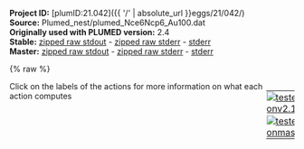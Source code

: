 **Project ID:** [plumID:21.042]({{ '/' | absolute_url }}eggs/21/042/)  
**Source:** Plumed_nest/plumed_Nce6Ncp6_Au100.dat  
**Originally used with PLUMED version:** 2.4  
**Stable:** [zipped raw stdout](plumed_Nce6Ncp6_Au100.dat.plumed.stdout.txt.zip) - [zipped raw stderr](plumed_Nce6Ncp6_Au100.dat.plumed.stderr.txt.zip) - [stderr](plumed_Nce6Ncp6_Au100.dat.plumed.stderr)  
**Master:** [zipped raw stdout](plumed_Nce6Ncp6_Au100.dat.plumed_master.stdout.txt.zip) - [zipped raw stderr](plumed_Nce6Ncp6_Au100.dat.plumed_master.stderr.txt.zip) - [stderr](plumed_Nce6Ncp6_Au100.dat.plumed_master.stderr)  

{% raw %}
<div style="width: 100%; float:left">
<div style="width: 90%; float:left" id="value_details_data/Plumed_nest/plumed_Nce6Ncp6_Au100.dat"> Click on the labels of the actions for more information on what each action computes </div>
<div style="width: 10%; float:left"><table><tr><td style="padding:1px"><a href="plumed_Nce6Ncp6_Au100.dat.plumed.stderr"><img src="https://img.shields.io/badge/v2.10-passing-green.svg" alt="tested onv2.10" /></a></td></tr><tr><td style="padding:1px"><a href="plumed_Nce6Ncp6_Au100.dat.plumed_master.stderr"><img src="https://img.shields.io/badge/master-passing-green.svg" alt="tested onmaster" /></a></td></tr></table></div></div>
<pre style="width=97%;">
<span style="color:blue" class="comment">## RESTART</span>
<br/><span class="plumedtooltip" style="color:green">MOLINFO<span class="right">This command is used to provide information on the molecules that are present in your system. <a href="https://www.plumed.org/doc-master/user-doc/html/_m_o_l_i_n_f_o.html" style="color:green">More details</a><i></i></span></span> <span class="plumedtooltip">MOLTYPE<span class="right"> what kind of molecule is contained in the pdb file - usually not needed since protein/RNA/DNA are compatible<i></i></span></span>=protein <span class="plumedtooltip">STRUCTURE<span class="right">a file in pdb format containing a reference structure<i></i></span></span>=Nce6Ncp6.pdb

<span style="color:blue" class="comment">## ENERGY LABEL=energy</span>
<br/><span style="display:none;" id="data/Plumed_nest/plumed_Nce6Ncp6_Au100.dat">The MOLINFO action with label <b></b> calculates something</span><b name="data/Plumed_nest/plumed_Nce6Ncp6_Au100.datbb" onclick='showPath("data/Plumed_nest/plumed_Nce6Ncp6_Au100.dat","data/Plumed_nest/plumed_Nce6Ncp6_Au100.datbb","data/Plumed_nest/plumed_Nce6Ncp6_Au100.datbb","violet")'>bb</b><span style="display:none;" id="data/Plumed_nest/plumed_Nce6Ncp6_Au100.datbb">The COM action with label <b>bb</b> calculates the following quantities:<table  align="center" frame="void" width="95%" cellpadding="5%"><tr><td width="5%"><b> Quantity </b>  </td><td width="5%"><b> Type </b>  </td><td><b> Description </b> </td></tr><tr><td width="5%">bb</td><td width="5%"><font color="violet">atoms</font></td><td>virtual atom calculated by COM action</td></tr></table></span>: <span class="plumedtooltip" style="color:green">COM<span class="right">Calculate the center of mass for a group of atoms. <a href="https://www.plumed.org/doc-master/user-doc/html/_c_o_m.html" style="color:green">More details</a><i></i></span></span> <span class="plumedtooltip">ATOMS<span class="right">the list of atoms which are involved the virtual atom's definition<i></i></span></span>=7201,7203,7206,7225,7226,7229,7248,7249,7252,7271,7272,7275,7294,7295,7298,7317,7318,7321,7340,7341,7344,7355,7356,7359,7370,7371,7374,7385,7386,7389,7400,7401,7404,7415,7416,7419
<b name="data/Plumed_nest/plumed_Nce6Ncp6_Au100.datpr1" onclick='showPath("data/Plumed_nest/plumed_Nce6Ncp6_Au100.dat","data/Plumed_nest/plumed_Nce6Ncp6_Au100.datpr1","data/Plumed_nest/plumed_Nce6Ncp6_Au100.datpr1","violet")'>pr1</b><span style="display:none;" id="data/Plumed_nest/plumed_Nce6Ncp6_Au100.datpr1">The COM action with label <b>pr1</b> calculates the following quantities:<table  align="center" frame="void" width="95%" cellpadding="5%"><tr><td width="5%"><b> Quantity </b>  </td><td width="5%"><b> Type </b>  </td><td><b> Description </b> </td></tr><tr><td width="5%">pr1</td><td width="5%"><font color="violet">atoms</font></td><td>virtual atom calculated by COM action</td></tr></table></span>: <span class="plumedtooltip" style="color:green">COM<span class="right">Calculate the center of mass for a group of atoms. <a href="https://www.plumed.org/doc-master/user-doc/html/_c_o_m.html" style="color:green">More details</a><i></i></span></span> <span class="plumedtooltip">ATOMS<span class="right">the list of atoms which are involved the virtual atom's definition<i></i></span></span>=7211,7214-7224
<b name="data/Plumed_nest/plumed_Nce6Ncp6_Au100.datpr2" onclick='showPath("data/Plumed_nest/plumed_Nce6Ncp6_Au100.dat","data/Plumed_nest/plumed_Nce6Ncp6_Au100.datpr2","data/Plumed_nest/plumed_Nce6Ncp6_Au100.datpr2","violet")'>pr2</b><span style="display:none;" id="data/Plumed_nest/plumed_Nce6Ncp6_Au100.datpr2">The COM action with label <b>pr2</b> calculates the following quantities:<table  align="center" frame="void" width="95%" cellpadding="5%"><tr><td width="5%"><b> Quantity </b>  </td><td width="5%"><b> Type </b>  </td><td><b> Description </b> </td></tr><tr><td width="5%">pr2</td><td width="5%"><font color="violet">atoms</font></td><td>virtual atom calculated by COM action</td></tr></table></span>: <span class="plumedtooltip" style="color:green">COM<span class="right">Calculate the center of mass for a group of atoms. <a href="https://www.plumed.org/doc-master/user-doc/html/_c_o_m.html" style="color:green">More details</a><i></i></span></span> <span class="plumedtooltip">ATOMS<span class="right">the list of atoms which are involved the virtual atom's definition<i></i></span></span>=7234,7237-7247
<b name="data/Plumed_nest/plumed_Nce6Ncp6_Au100.datpr3" onclick='showPath("data/Plumed_nest/plumed_Nce6Ncp6_Au100.dat","data/Plumed_nest/plumed_Nce6Ncp6_Au100.datpr3","data/Plumed_nest/plumed_Nce6Ncp6_Au100.datpr3","violet")'>pr3</b><span style="display:none;" id="data/Plumed_nest/plumed_Nce6Ncp6_Au100.datpr3">The COM action with label <b>pr3</b> calculates the following quantities:<table  align="center" frame="void" width="95%" cellpadding="5%"><tr><td width="5%"><b> Quantity </b>  </td><td width="5%"><b> Type </b>  </td><td><b> Description </b> </td></tr><tr><td width="5%">pr3</td><td width="5%"><font color="violet">atoms</font></td><td>virtual atom calculated by COM action</td></tr></table></span>: <span class="plumedtooltip" style="color:green">COM<span class="right">Calculate the center of mass for a group of atoms. <a href="https://www.plumed.org/doc-master/user-doc/html/_c_o_m.html" style="color:green">More details</a><i></i></span></span> <span class="plumedtooltip">ATOMS<span class="right">the list of atoms which are involved the virtual atom's definition<i></i></span></span>=7257,7260-7270
<b name="data/Plumed_nest/plumed_Nce6Ncp6_Au100.datpr4" onclick='showPath("data/Plumed_nest/plumed_Nce6Ncp6_Au100.dat","data/Plumed_nest/plumed_Nce6Ncp6_Au100.datpr4","data/Plumed_nest/plumed_Nce6Ncp6_Au100.datpr4","violet")'>pr4</b><span style="display:none;" id="data/Plumed_nest/plumed_Nce6Ncp6_Au100.datpr4">The COM action with label <b>pr4</b> calculates the following quantities:<table  align="center" frame="void" width="95%" cellpadding="5%"><tr><td width="5%"><b> Quantity </b>  </td><td width="5%"><b> Type </b>  </td><td><b> Description </b> </td></tr><tr><td width="5%">pr4</td><td width="5%"><font color="violet">atoms</font></td><td>virtual atom calculated by COM action</td></tr></table></span>: <span class="plumedtooltip" style="color:green">COM<span class="right">Calculate the center of mass for a group of atoms. <a href="https://www.plumed.org/doc-master/user-doc/html/_c_o_m.html" style="color:green">More details</a><i></i></span></span> <span class="plumedtooltip">ATOMS<span class="right">the list of atoms which are involved the virtual atom's definition<i></i></span></span>=7280,7283-7293
<b name="data/Plumed_nest/plumed_Nce6Ncp6_Au100.datpr5" onclick='showPath("data/Plumed_nest/plumed_Nce6Ncp6_Au100.dat","data/Plumed_nest/plumed_Nce6Ncp6_Au100.datpr5","data/Plumed_nest/plumed_Nce6Ncp6_Au100.datpr5","violet")'>pr5</b><span style="display:none;" id="data/Plumed_nest/plumed_Nce6Ncp6_Au100.datpr5">The COM action with label <b>pr5</b> calculates the following quantities:<table  align="center" frame="void" width="95%" cellpadding="5%"><tr><td width="5%"><b> Quantity </b>  </td><td width="5%"><b> Type </b>  </td><td><b> Description </b> </td></tr><tr><td width="5%">pr5</td><td width="5%"><font color="violet">atoms</font></td><td>virtual atom calculated by COM action</td></tr></table></span>: <span class="plumedtooltip" style="color:green">COM<span class="right">Calculate the center of mass for a group of atoms. <a href="https://www.plumed.org/doc-master/user-doc/html/_c_o_m.html" style="color:green">More details</a><i></i></span></span> <span class="plumedtooltip">ATOMS<span class="right">the list of atoms which are involved the virtual atom's definition<i></i></span></span>=7303,7306-7316
<b name="data/Plumed_nest/plumed_Nce6Ncp6_Au100.datpr6" onclick='showPath("data/Plumed_nest/plumed_Nce6Ncp6_Au100.dat","data/Plumed_nest/plumed_Nce6Ncp6_Au100.datpr6","data/Plumed_nest/plumed_Nce6Ncp6_Au100.datpr6","violet")'>pr6</b><span style="display:none;" id="data/Plumed_nest/plumed_Nce6Ncp6_Au100.datpr6">The COM action with label <b>pr6</b> calculates the following quantities:<table  align="center" frame="void" width="95%" cellpadding="5%"><tr><td width="5%"><b> Quantity </b>  </td><td width="5%"><b> Type </b>  </td><td><b> Description </b> </td></tr><tr><td width="5%">pr6</td><td width="5%"><font color="violet">atoms</font></td><td>virtual atom calculated by COM action</td></tr></table></span>: <span class="plumedtooltip" style="color:green">COM<span class="right">Calculate the center of mass for a group of atoms. <a href="https://www.plumed.org/doc-master/user-doc/html/_c_o_m.html" style="color:green">More details</a><i></i></span></span> <span class="plumedtooltip">ATOMS<span class="right">the list of atoms which are involved the virtual atom's definition<i></i></span></span>=7326,7329-7339
<b name="data/Plumed_nest/plumed_Nce6Ncp6_Au100.datcc1" onclick='showPath("data/Plumed_nest/plumed_Nce6Ncp6_Au100.dat","data/Plumed_nest/plumed_Nce6Ncp6_Au100.datcc1","data/Plumed_nest/plumed_Nce6Ncp6_Au100.datcc1","violet")'>cc1</b><span style="display:none;" id="data/Plumed_nest/plumed_Nce6Ncp6_Au100.datcc1">The COM action with label <b>cc1</b> calculates the following quantities:<table  align="center" frame="void" width="95%" cellpadding="5%"><tr><td width="5%"><b> Quantity </b>  </td><td width="5%"><b> Type </b>  </td><td><b> Description </b> </td></tr><tr><td width="5%">cc1</td><td width="5%"><font color="violet">atoms</font></td><td>virtual atom calculated by COM action</td></tr></table></span>: <span class="plumedtooltip" style="color:green">COM<span class="right">Calculate the center of mass for a group of atoms. <a href="https://www.plumed.org/doc-master/user-doc/html/_c_o_m.html" style="color:green">More details</a><i></i></span></span> <span class="plumedtooltip">ATOMS<span class="right">the list of atoms which are involved the virtual atom's definition<i></i></span></span>=7346-7354
<b name="data/Plumed_nest/plumed_Nce6Ncp6_Au100.datcc2" onclick='showPath("data/Plumed_nest/plumed_Nce6Ncp6_Au100.dat","data/Plumed_nest/plumed_Nce6Ncp6_Au100.datcc2","data/Plumed_nest/plumed_Nce6Ncp6_Au100.datcc2","violet")'>cc2</b><span style="display:none;" id="data/Plumed_nest/plumed_Nce6Ncp6_Au100.datcc2">The COM action with label <b>cc2</b> calculates the following quantities:<table  align="center" frame="void" width="95%" cellpadding="5%"><tr><td width="5%"><b> Quantity </b>  </td><td width="5%"><b> Type </b>  </td><td><b> Description </b> </td></tr><tr><td width="5%">cc2</td><td width="5%"><font color="violet">atoms</font></td><td>virtual atom calculated by COM action</td></tr></table></span>: <span class="plumedtooltip" style="color:green">COM<span class="right">Calculate the center of mass for a group of atoms. <a href="https://www.plumed.org/doc-master/user-doc/html/_c_o_m.html" style="color:green">More details</a><i></i></span></span> <span class="plumedtooltip">ATOMS<span class="right">the list of atoms which are involved the virtual atom's definition<i></i></span></span>=7361-7369
<b name="data/Plumed_nest/plumed_Nce6Ncp6_Au100.datcc3" onclick='showPath("data/Plumed_nest/plumed_Nce6Ncp6_Au100.dat","data/Plumed_nest/plumed_Nce6Ncp6_Au100.datcc3","data/Plumed_nest/plumed_Nce6Ncp6_Au100.datcc3","violet")'>cc3</b><span style="display:none;" id="data/Plumed_nest/plumed_Nce6Ncp6_Au100.datcc3">The COM action with label <b>cc3</b> calculates the following quantities:<table  align="center" frame="void" width="95%" cellpadding="5%"><tr><td width="5%"><b> Quantity </b>  </td><td width="5%"><b> Type </b>  </td><td><b> Description </b> </td></tr><tr><td width="5%">cc3</td><td width="5%"><font color="violet">atoms</font></td><td>virtual atom calculated by COM action</td></tr></table></span>: <span class="plumedtooltip" style="color:green">COM<span class="right">Calculate the center of mass for a group of atoms. <a href="https://www.plumed.org/doc-master/user-doc/html/_c_o_m.html" style="color:green">More details</a><i></i></span></span> <span class="plumedtooltip">ATOMS<span class="right">the list of atoms which are involved the virtual atom's definition<i></i></span></span>=7376-7384
<b name="data/Plumed_nest/plumed_Nce6Ncp6_Au100.datcc4" onclick='showPath("data/Plumed_nest/plumed_Nce6Ncp6_Au100.dat","data/Plumed_nest/plumed_Nce6Ncp6_Au100.datcc4","data/Plumed_nest/plumed_Nce6Ncp6_Au100.datcc4","violet")'>cc4</b><span style="display:none;" id="data/Plumed_nest/plumed_Nce6Ncp6_Au100.datcc4">The COM action with label <b>cc4</b> calculates the following quantities:<table  align="center" frame="void" width="95%" cellpadding="5%"><tr><td width="5%"><b> Quantity </b>  </td><td width="5%"><b> Type </b>  </td><td><b> Description </b> </td></tr><tr><td width="5%">cc4</td><td width="5%"><font color="violet">atoms</font></td><td>virtual atom calculated by COM action</td></tr></table></span>: <span class="plumedtooltip" style="color:green">COM<span class="right">Calculate the center of mass for a group of atoms. <a href="https://www.plumed.org/doc-master/user-doc/html/_c_o_m.html" style="color:green">More details</a><i></i></span></span> <span class="plumedtooltip">ATOMS<span class="right">the list of atoms which are involved the virtual atom's definition<i></i></span></span>=7391-7399
<b name="data/Plumed_nest/plumed_Nce6Ncp6_Au100.datcc5" onclick='showPath("data/Plumed_nest/plumed_Nce6Ncp6_Au100.dat","data/Plumed_nest/plumed_Nce6Ncp6_Au100.datcc5","data/Plumed_nest/plumed_Nce6Ncp6_Au100.datcc5","violet")'>cc5</b><span style="display:none;" id="data/Plumed_nest/plumed_Nce6Ncp6_Au100.datcc5">The COM action with label <b>cc5</b> calculates the following quantities:<table  align="center" frame="void" width="95%" cellpadding="5%"><tr><td width="5%"><b> Quantity </b>  </td><td width="5%"><b> Type </b>  </td><td><b> Description </b> </td></tr><tr><td width="5%">cc5</td><td width="5%"><font color="violet">atoms</font></td><td>virtual atom calculated by COM action</td></tr></table></span>: <span class="plumedtooltip" style="color:green">COM<span class="right">Calculate the center of mass for a group of atoms. <a href="https://www.plumed.org/doc-master/user-doc/html/_c_o_m.html" style="color:green">More details</a><i></i></span></span> <span class="plumedtooltip">ATOMS<span class="right">the list of atoms which are involved the virtual atom's definition<i></i></span></span>=7406-7414
<b name="data/Plumed_nest/plumed_Nce6Ncp6_Au100.datcc6" onclick='showPath("data/Plumed_nest/plumed_Nce6Ncp6_Au100.dat","data/Plumed_nest/plumed_Nce6Ncp6_Au100.datcc6","data/Plumed_nest/plumed_Nce6Ncp6_Au100.datcc6","violet")'>cc6</b><span style="display:none;" id="data/Plumed_nest/plumed_Nce6Ncp6_Au100.datcc6">The COM action with label <b>cc6</b> calculates the following quantities:<table  align="center" frame="void" width="95%" cellpadding="5%"><tr><td width="5%"><b> Quantity </b>  </td><td width="5%"><b> Type </b>  </td><td><b> Description </b> </td></tr><tr><td width="5%">cc6</td><td width="5%"><font color="violet">atoms</font></td><td>virtual atom calculated by COM action</td></tr></table></span>: <span class="plumedtooltip" style="color:green">COM<span class="right">Calculate the center of mass for a group of atoms. <a href="https://www.plumed.org/doc-master/user-doc/html/_c_o_m.html" style="color:green">More details</a><i></i></span></span> <span class="plumedtooltip">ATOMS<span class="right">the list of atoms which are involved the virtual atom's definition<i></i></span></span>=7421-7429

<span style="color:blue" class="comment">## com: COM ATOMS=7201-7432</span>
<br/><b name="data/Plumed_nest/plumed_Nce6Ncp6_Au100.datdbb" onclick='showPath("data/Plumed_nest/plumed_Nce6Ncp6_Au100.dat","data/Plumed_nest/plumed_Nce6Ncp6_Au100.datdbb","data/Plumed_nest/plumed_Nce6Ncp6_Au100.datdbb","black")'>dbb</b><span style="display:none;" id="data/Plumed_nest/plumed_Nce6Ncp6_Au100.datdbb">The DISTANCE action with label <b>dbb</b> calculates the following quantities:<table  align="center" frame="void" width="95%" cellpadding="5%"><tr><td width="5%"><b> Quantity </b>  </td><td width="5%"><b> Type </b>  </td><td><b> Description </b> </td></tr><tr><td width="5%">dbb.x</td><td width="5%"><font color="black">scalar</font></td><td>the x-component of the vector connecting the two atoms</td></tr><tr><td width="5%">dbb.y</td><td width="5%"><font color="black">scalar</font></td><td>the y-component of the vector connecting the two atoms</td></tr><tr><td width="5%">dbb.z</td><td width="5%"><font color="black">scalar</font></td><td>the z-component of the vector connecting the two atoms</td></tr></table></span>: <span class="plumedtooltip" style="color:green">DISTANCE<span class="right">Calculate the distance between a pair of atoms. <a href="https://www.plumed.org/doc-master/user-doc/html/_d_i_s_t_a_n_c_e.html" style="color:green">More details</a><i></i></span></span> <span class="plumedtooltip">ATOMS<span class="right">the pair of atom that we are calculating the distance between<i></i></span></span>=7200,<b name="data/Plumed_nest/plumed_Nce6Ncp6_Au100.datbb">bb</b> <span class="plumedtooltip">COMPONENTS<span class="right"> calculate the x, y and z components of the distance separately and store them as label<i></i></span></span> <span class="plumedtooltip">NOPBC<span class="right"> ignore the periodic boundary conditions when calculating distances<i></i></span></span>
<b name="data/Plumed_nest/plumed_Nce6Ncp6_Au100.datdpr1" onclick='showPath("data/Plumed_nest/plumed_Nce6Ncp6_Au100.dat","data/Plumed_nest/plumed_Nce6Ncp6_Au100.datdpr1","data/Plumed_nest/plumed_Nce6Ncp6_Au100.datdpr1","black")'>dpr1</b><span style="display:none;" id="data/Plumed_nest/plumed_Nce6Ncp6_Au100.datdpr1">The DISTANCE action with label <b>dpr1</b> calculates the following quantities:<table  align="center" frame="void" width="95%" cellpadding="5%"><tr><td width="5%"><b> Quantity </b>  </td><td width="5%"><b> Type </b>  </td><td><b> Description </b> </td></tr><tr><td width="5%">dpr1.x</td><td width="5%"><font color="black">scalar</font></td><td>the x-component of the vector connecting the two atoms</td></tr><tr><td width="5%">dpr1.y</td><td width="5%"><font color="black">scalar</font></td><td>the y-component of the vector connecting the two atoms</td></tr><tr><td width="5%">dpr1.z</td><td width="5%"><font color="black">scalar</font></td><td>the z-component of the vector connecting the two atoms</td></tr></table></span>: <span class="plumedtooltip" style="color:green">DISTANCE<span class="right">Calculate the distance between a pair of atoms. <a href="https://www.plumed.org/doc-master/user-doc/html/_d_i_s_t_a_n_c_e.html" style="color:green">More details</a><i></i></span></span> <span class="plumedtooltip">ATOMS<span class="right">the pair of atom that we are calculating the distance between<i></i></span></span>=7200,<b name="data/Plumed_nest/plumed_Nce6Ncp6_Au100.datpr1">pr1</b> <span class="plumedtooltip">COMPONENTS<span class="right"> calculate the x, y and z components of the distance separately and store them as label<i></i></span></span> <span class="plumedtooltip">NOPBC<span class="right"> ignore the periodic boundary conditions when calculating distances<i></i></span></span>
<b name="data/Plumed_nest/plumed_Nce6Ncp6_Au100.datdpr2" onclick='showPath("data/Plumed_nest/plumed_Nce6Ncp6_Au100.dat","data/Plumed_nest/plumed_Nce6Ncp6_Au100.datdpr2","data/Plumed_nest/plumed_Nce6Ncp6_Au100.datdpr2","black")'>dpr2</b><span style="display:none;" id="data/Plumed_nest/plumed_Nce6Ncp6_Au100.datdpr2">The DISTANCE action with label <b>dpr2</b> calculates the following quantities:<table  align="center" frame="void" width="95%" cellpadding="5%"><tr><td width="5%"><b> Quantity </b>  </td><td width="5%"><b> Type </b>  </td><td><b> Description </b> </td></tr><tr><td width="5%">dpr2.x</td><td width="5%"><font color="black">scalar</font></td><td>the x-component of the vector connecting the two atoms</td></tr><tr><td width="5%">dpr2.y</td><td width="5%"><font color="black">scalar</font></td><td>the y-component of the vector connecting the two atoms</td></tr><tr><td width="5%">dpr2.z</td><td width="5%"><font color="black">scalar</font></td><td>the z-component of the vector connecting the two atoms</td></tr></table></span>: <span class="plumedtooltip" style="color:green">DISTANCE<span class="right">Calculate the distance between a pair of atoms. <a href="https://www.plumed.org/doc-master/user-doc/html/_d_i_s_t_a_n_c_e.html" style="color:green">More details</a><i></i></span></span> <span class="plumedtooltip">ATOMS<span class="right">the pair of atom that we are calculating the distance between<i></i></span></span>=7200,<b name="data/Plumed_nest/plumed_Nce6Ncp6_Au100.datpr2">pr2</b> <span class="plumedtooltip">COMPONENTS<span class="right"> calculate the x, y and z components of the distance separately and store them as label<i></i></span></span> <span class="plumedtooltip">NOPBC<span class="right"> ignore the periodic boundary conditions when calculating distances<i></i></span></span>
<b name="data/Plumed_nest/plumed_Nce6Ncp6_Au100.datdpr3" onclick='showPath("data/Plumed_nest/plumed_Nce6Ncp6_Au100.dat","data/Plumed_nest/plumed_Nce6Ncp6_Au100.datdpr3","data/Plumed_nest/plumed_Nce6Ncp6_Au100.datdpr3","black")'>dpr3</b><span style="display:none;" id="data/Plumed_nest/plumed_Nce6Ncp6_Au100.datdpr3">The DISTANCE action with label <b>dpr3</b> calculates the following quantities:<table  align="center" frame="void" width="95%" cellpadding="5%"><tr><td width="5%"><b> Quantity </b>  </td><td width="5%"><b> Type </b>  </td><td><b> Description </b> </td></tr><tr><td width="5%">dpr3.x</td><td width="5%"><font color="black">scalar</font></td><td>the x-component of the vector connecting the two atoms</td></tr><tr><td width="5%">dpr3.y</td><td width="5%"><font color="black">scalar</font></td><td>the y-component of the vector connecting the two atoms</td></tr><tr><td width="5%">dpr3.z</td><td width="5%"><font color="black">scalar</font></td><td>the z-component of the vector connecting the two atoms</td></tr></table></span>: <span class="plumedtooltip" style="color:green">DISTANCE<span class="right">Calculate the distance between a pair of atoms. <a href="https://www.plumed.org/doc-master/user-doc/html/_d_i_s_t_a_n_c_e.html" style="color:green">More details</a><i></i></span></span> <span class="plumedtooltip">ATOMS<span class="right">the pair of atom that we are calculating the distance between<i></i></span></span>=7200,<b name="data/Plumed_nest/plumed_Nce6Ncp6_Au100.datpr3">pr3</b> <span class="plumedtooltip">COMPONENTS<span class="right"> calculate the x, y and z components of the distance separately and store them as label<i></i></span></span> <span class="plumedtooltip">NOPBC<span class="right"> ignore the periodic boundary conditions when calculating distances<i></i></span></span>
<b name="data/Plumed_nest/plumed_Nce6Ncp6_Au100.datdpr4" onclick='showPath("data/Plumed_nest/plumed_Nce6Ncp6_Au100.dat","data/Plumed_nest/plumed_Nce6Ncp6_Au100.datdpr4","data/Plumed_nest/plumed_Nce6Ncp6_Au100.datdpr4","black")'>dpr4</b><span style="display:none;" id="data/Plumed_nest/plumed_Nce6Ncp6_Au100.datdpr4">The DISTANCE action with label <b>dpr4</b> calculates the following quantities:<table  align="center" frame="void" width="95%" cellpadding="5%"><tr><td width="5%"><b> Quantity </b>  </td><td width="5%"><b> Type </b>  </td><td><b> Description </b> </td></tr><tr><td width="5%">dpr4.x</td><td width="5%"><font color="black">scalar</font></td><td>the x-component of the vector connecting the two atoms</td></tr><tr><td width="5%">dpr4.y</td><td width="5%"><font color="black">scalar</font></td><td>the y-component of the vector connecting the two atoms</td></tr><tr><td width="5%">dpr4.z</td><td width="5%"><font color="black">scalar</font></td><td>the z-component of the vector connecting the two atoms</td></tr></table></span>: <span class="plumedtooltip" style="color:green">DISTANCE<span class="right">Calculate the distance between a pair of atoms. <a href="https://www.plumed.org/doc-master/user-doc/html/_d_i_s_t_a_n_c_e.html" style="color:green">More details</a><i></i></span></span> <span class="plumedtooltip">ATOMS<span class="right">the pair of atom that we are calculating the distance between<i></i></span></span>=7200,<b name="data/Plumed_nest/plumed_Nce6Ncp6_Au100.datpr4">pr4</b> <span class="plumedtooltip">COMPONENTS<span class="right"> calculate the x, y and z components of the distance separately and store them as label<i></i></span></span> <span class="plumedtooltip">NOPBC<span class="right"> ignore the periodic boundary conditions when calculating distances<i></i></span></span>
<b name="data/Plumed_nest/plumed_Nce6Ncp6_Au100.datdpr5" onclick='showPath("data/Plumed_nest/plumed_Nce6Ncp6_Au100.dat","data/Plumed_nest/plumed_Nce6Ncp6_Au100.datdpr5","data/Plumed_nest/plumed_Nce6Ncp6_Au100.datdpr5","black")'>dpr5</b><span style="display:none;" id="data/Plumed_nest/plumed_Nce6Ncp6_Au100.datdpr5">The DISTANCE action with label <b>dpr5</b> calculates the following quantities:<table  align="center" frame="void" width="95%" cellpadding="5%"><tr><td width="5%"><b> Quantity </b>  </td><td width="5%"><b> Type </b>  </td><td><b> Description </b> </td></tr><tr><td width="5%">dpr5.x</td><td width="5%"><font color="black">scalar</font></td><td>the x-component of the vector connecting the two atoms</td></tr><tr><td width="5%">dpr5.y</td><td width="5%"><font color="black">scalar</font></td><td>the y-component of the vector connecting the two atoms</td></tr><tr><td width="5%">dpr5.z</td><td width="5%"><font color="black">scalar</font></td><td>the z-component of the vector connecting the two atoms</td></tr></table></span>: <span class="plumedtooltip" style="color:green">DISTANCE<span class="right">Calculate the distance between a pair of atoms. <a href="https://www.plumed.org/doc-master/user-doc/html/_d_i_s_t_a_n_c_e.html" style="color:green">More details</a><i></i></span></span> <span class="plumedtooltip">ATOMS<span class="right">the pair of atom that we are calculating the distance between<i></i></span></span>=7200,<b name="data/Plumed_nest/plumed_Nce6Ncp6_Au100.datpr5">pr5</b> <span class="plumedtooltip">COMPONENTS<span class="right"> calculate the x, y and z components of the distance separately and store them as label<i></i></span></span> <span class="plumedtooltip">NOPBC<span class="right"> ignore the periodic boundary conditions when calculating distances<i></i></span></span>
<b name="data/Plumed_nest/plumed_Nce6Ncp6_Au100.datdpr6" onclick='showPath("data/Plumed_nest/plumed_Nce6Ncp6_Au100.dat","data/Plumed_nest/plumed_Nce6Ncp6_Au100.datdpr6","data/Plumed_nest/plumed_Nce6Ncp6_Au100.datdpr6","black")'>dpr6</b><span style="display:none;" id="data/Plumed_nest/plumed_Nce6Ncp6_Au100.datdpr6">The DISTANCE action with label <b>dpr6</b> calculates the following quantities:<table  align="center" frame="void" width="95%" cellpadding="5%"><tr><td width="5%"><b> Quantity </b>  </td><td width="5%"><b> Type </b>  </td><td><b> Description </b> </td></tr><tr><td width="5%">dpr6.x</td><td width="5%"><font color="black">scalar</font></td><td>the x-component of the vector connecting the two atoms</td></tr><tr><td width="5%">dpr6.y</td><td width="5%"><font color="black">scalar</font></td><td>the y-component of the vector connecting the two atoms</td></tr><tr><td width="5%">dpr6.z</td><td width="5%"><font color="black">scalar</font></td><td>the z-component of the vector connecting the two atoms</td></tr></table></span>: <span class="plumedtooltip" style="color:green">DISTANCE<span class="right">Calculate the distance between a pair of atoms. <a href="https://www.plumed.org/doc-master/user-doc/html/_d_i_s_t_a_n_c_e.html" style="color:green">More details</a><i></i></span></span> <span class="plumedtooltip">ATOMS<span class="right">the pair of atom that we are calculating the distance between<i></i></span></span>=7200,<b name="data/Plumed_nest/plumed_Nce6Ncp6_Au100.datpr6">pr6</b> <span class="plumedtooltip">COMPONENTS<span class="right"> calculate the x, y and z components of the distance separately and store them as label<i></i></span></span> <span class="plumedtooltip">NOPBC<span class="right"> ignore the periodic boundary conditions when calculating distances<i></i></span></span>
<b name="data/Plumed_nest/plumed_Nce6Ncp6_Au100.datdcc1" onclick='showPath("data/Plumed_nest/plumed_Nce6Ncp6_Au100.dat","data/Plumed_nest/plumed_Nce6Ncp6_Au100.datdcc1","data/Plumed_nest/plumed_Nce6Ncp6_Au100.datdcc1","black")'>dcc1</b><span style="display:none;" id="data/Plumed_nest/plumed_Nce6Ncp6_Au100.datdcc1">The DISTANCE action with label <b>dcc1</b> calculates the following quantities:<table  align="center" frame="void" width="95%" cellpadding="5%"><tr><td width="5%"><b> Quantity </b>  </td><td width="5%"><b> Type </b>  </td><td><b> Description </b> </td></tr><tr><td width="5%">dcc1.x</td><td width="5%"><font color="black">scalar</font></td><td>the x-component of the vector connecting the two atoms</td></tr><tr><td width="5%">dcc1.y</td><td width="5%"><font color="black">scalar</font></td><td>the y-component of the vector connecting the two atoms</td></tr><tr><td width="5%">dcc1.z</td><td width="5%"><font color="black">scalar</font></td><td>the z-component of the vector connecting the two atoms</td></tr></table></span>: <span class="plumedtooltip" style="color:green">DISTANCE<span class="right">Calculate the distance between a pair of atoms. <a href="https://www.plumed.org/doc-master/user-doc/html/_d_i_s_t_a_n_c_e.html" style="color:green">More details</a><i></i></span></span> <span class="plumedtooltip">ATOMS<span class="right">the pair of atom that we are calculating the distance between<i></i></span></span>=7200,<b name="data/Plumed_nest/plumed_Nce6Ncp6_Au100.datcc1">cc1</b> <span class="plumedtooltip">COMPONENTS<span class="right"> calculate the x, y and z components of the distance separately and store them as label<i></i></span></span> <span class="plumedtooltip">NOPBC<span class="right"> ignore the periodic boundary conditions when calculating distances<i></i></span></span>
<b name="data/Plumed_nest/plumed_Nce6Ncp6_Au100.datdcc2" onclick='showPath("data/Plumed_nest/plumed_Nce6Ncp6_Au100.dat","data/Plumed_nest/plumed_Nce6Ncp6_Au100.datdcc2","data/Plumed_nest/plumed_Nce6Ncp6_Au100.datdcc2","black")'>dcc2</b><span style="display:none;" id="data/Plumed_nest/plumed_Nce6Ncp6_Au100.datdcc2">The DISTANCE action with label <b>dcc2</b> calculates the following quantities:<table  align="center" frame="void" width="95%" cellpadding="5%"><tr><td width="5%"><b> Quantity </b>  </td><td width="5%"><b> Type </b>  </td><td><b> Description </b> </td></tr><tr><td width="5%">dcc2.x</td><td width="5%"><font color="black">scalar</font></td><td>the x-component of the vector connecting the two atoms</td></tr><tr><td width="5%">dcc2.y</td><td width="5%"><font color="black">scalar</font></td><td>the y-component of the vector connecting the two atoms</td></tr><tr><td width="5%">dcc2.z</td><td width="5%"><font color="black">scalar</font></td><td>the z-component of the vector connecting the two atoms</td></tr></table></span>: <span class="plumedtooltip" style="color:green">DISTANCE<span class="right">Calculate the distance between a pair of atoms. <a href="https://www.plumed.org/doc-master/user-doc/html/_d_i_s_t_a_n_c_e.html" style="color:green">More details</a><i></i></span></span> <span class="plumedtooltip">ATOMS<span class="right">the pair of atom that we are calculating the distance between<i></i></span></span>=7200,<b name="data/Plumed_nest/plumed_Nce6Ncp6_Au100.datcc2">cc2</b> <span class="plumedtooltip">COMPONENTS<span class="right"> calculate the x, y and z components of the distance separately and store them as label<i></i></span></span> <span class="plumedtooltip">NOPBC<span class="right"> ignore the periodic boundary conditions when calculating distances<i></i></span></span>
<b name="data/Plumed_nest/plumed_Nce6Ncp6_Au100.datdcc3" onclick='showPath("data/Plumed_nest/plumed_Nce6Ncp6_Au100.dat","data/Plumed_nest/plumed_Nce6Ncp6_Au100.datdcc3","data/Plumed_nest/plumed_Nce6Ncp6_Au100.datdcc3","black")'>dcc3</b><span style="display:none;" id="data/Plumed_nest/plumed_Nce6Ncp6_Au100.datdcc3">The DISTANCE action with label <b>dcc3</b> calculates the following quantities:<table  align="center" frame="void" width="95%" cellpadding="5%"><tr><td width="5%"><b> Quantity </b>  </td><td width="5%"><b> Type </b>  </td><td><b> Description </b> </td></tr><tr><td width="5%">dcc3.x</td><td width="5%"><font color="black">scalar</font></td><td>the x-component of the vector connecting the two atoms</td></tr><tr><td width="5%">dcc3.y</td><td width="5%"><font color="black">scalar</font></td><td>the y-component of the vector connecting the two atoms</td></tr><tr><td width="5%">dcc3.z</td><td width="5%"><font color="black">scalar</font></td><td>the z-component of the vector connecting the two atoms</td></tr></table></span>: <span class="plumedtooltip" style="color:green">DISTANCE<span class="right">Calculate the distance between a pair of atoms. <a href="https://www.plumed.org/doc-master/user-doc/html/_d_i_s_t_a_n_c_e.html" style="color:green">More details</a><i></i></span></span> <span class="plumedtooltip">ATOMS<span class="right">the pair of atom that we are calculating the distance between<i></i></span></span>=7200,<b name="data/Plumed_nest/plumed_Nce6Ncp6_Au100.datcc3">cc3</b> <span class="plumedtooltip">COMPONENTS<span class="right"> calculate the x, y and z components of the distance separately and store them as label<i></i></span></span> <span class="plumedtooltip">NOPBC<span class="right"> ignore the periodic boundary conditions when calculating distances<i></i></span></span>
<b name="data/Plumed_nest/plumed_Nce6Ncp6_Au100.datdcc4" onclick='showPath("data/Plumed_nest/plumed_Nce6Ncp6_Au100.dat","data/Plumed_nest/plumed_Nce6Ncp6_Au100.datdcc4","data/Plumed_nest/plumed_Nce6Ncp6_Au100.datdcc4","black")'>dcc4</b><span style="display:none;" id="data/Plumed_nest/plumed_Nce6Ncp6_Au100.datdcc4">The DISTANCE action with label <b>dcc4</b> calculates the following quantities:<table  align="center" frame="void" width="95%" cellpadding="5%"><tr><td width="5%"><b> Quantity </b>  </td><td width="5%"><b> Type </b>  </td><td><b> Description </b> </td></tr><tr><td width="5%">dcc4.x</td><td width="5%"><font color="black">scalar</font></td><td>the x-component of the vector connecting the two atoms</td></tr><tr><td width="5%">dcc4.y</td><td width="5%"><font color="black">scalar</font></td><td>the y-component of the vector connecting the two atoms</td></tr><tr><td width="5%">dcc4.z</td><td width="5%"><font color="black">scalar</font></td><td>the z-component of the vector connecting the two atoms</td></tr></table></span>: <span class="plumedtooltip" style="color:green">DISTANCE<span class="right">Calculate the distance between a pair of atoms. <a href="https://www.plumed.org/doc-master/user-doc/html/_d_i_s_t_a_n_c_e.html" style="color:green">More details</a><i></i></span></span> <span class="plumedtooltip">ATOMS<span class="right">the pair of atom that we are calculating the distance between<i></i></span></span>=7200,<b name="data/Plumed_nest/plumed_Nce6Ncp6_Au100.datcc4">cc4</b> <span class="plumedtooltip">COMPONENTS<span class="right"> calculate the x, y and z components of the distance separately and store them as label<i></i></span></span> <span class="plumedtooltip">NOPBC<span class="right"> ignore the periodic boundary conditions when calculating distances<i></i></span></span>
<b name="data/Plumed_nest/plumed_Nce6Ncp6_Au100.datdcc5" onclick='showPath("data/Plumed_nest/plumed_Nce6Ncp6_Au100.dat","data/Plumed_nest/plumed_Nce6Ncp6_Au100.datdcc5","data/Plumed_nest/plumed_Nce6Ncp6_Au100.datdcc5","black")'>dcc5</b><span style="display:none;" id="data/Plumed_nest/plumed_Nce6Ncp6_Au100.datdcc5">The DISTANCE action with label <b>dcc5</b> calculates the following quantities:<table  align="center" frame="void" width="95%" cellpadding="5%"><tr><td width="5%"><b> Quantity </b>  </td><td width="5%"><b> Type </b>  </td><td><b> Description </b> </td></tr><tr><td width="5%">dcc5.x</td><td width="5%"><font color="black">scalar</font></td><td>the x-component of the vector connecting the two atoms</td></tr><tr><td width="5%">dcc5.y</td><td width="5%"><font color="black">scalar</font></td><td>the y-component of the vector connecting the two atoms</td></tr><tr><td width="5%">dcc5.z</td><td width="5%"><font color="black">scalar</font></td><td>the z-component of the vector connecting the two atoms</td></tr></table></span>: <span class="plumedtooltip" style="color:green">DISTANCE<span class="right">Calculate the distance between a pair of atoms. <a href="https://www.plumed.org/doc-master/user-doc/html/_d_i_s_t_a_n_c_e.html" style="color:green">More details</a><i></i></span></span> <span class="plumedtooltip">ATOMS<span class="right">the pair of atom that we are calculating the distance between<i></i></span></span>=7200,<b name="data/Plumed_nest/plumed_Nce6Ncp6_Au100.datcc5">cc5</b> <span class="plumedtooltip">COMPONENTS<span class="right"> calculate the x, y and z components of the distance separately and store them as label<i></i></span></span> <span class="plumedtooltip">NOPBC<span class="right"> ignore the periodic boundary conditions when calculating distances<i></i></span></span>
<b name="data/Plumed_nest/plumed_Nce6Ncp6_Au100.datdcc6" onclick='showPath("data/Plumed_nest/plumed_Nce6Ncp6_Au100.dat","data/Plumed_nest/plumed_Nce6Ncp6_Au100.datdcc6","data/Plumed_nest/plumed_Nce6Ncp6_Au100.datdcc6","black")'>dcc6</b><span style="display:none;" id="data/Plumed_nest/plumed_Nce6Ncp6_Au100.datdcc6">The DISTANCE action with label <b>dcc6</b> calculates the following quantities:<table  align="center" frame="void" width="95%" cellpadding="5%"><tr><td width="5%"><b> Quantity </b>  </td><td width="5%"><b> Type </b>  </td><td><b> Description </b> </td></tr><tr><td width="5%">dcc6.x</td><td width="5%"><font color="black">scalar</font></td><td>the x-component of the vector connecting the two atoms</td></tr><tr><td width="5%">dcc6.y</td><td width="5%"><font color="black">scalar</font></td><td>the y-component of the vector connecting the two atoms</td></tr><tr><td width="5%">dcc6.z</td><td width="5%"><font color="black">scalar</font></td><td>the z-component of the vector connecting the two atoms</td></tr></table></span>: <span class="plumedtooltip" style="color:green">DISTANCE<span class="right">Calculate the distance between a pair of atoms. <a href="https://www.plumed.org/doc-master/user-doc/html/_d_i_s_t_a_n_c_e.html" style="color:green">More details</a><i></i></span></span> <span class="plumedtooltip">ATOMS<span class="right">the pair of atom that we are calculating the distance between<i></i></span></span>=7200,<b name="data/Plumed_nest/plumed_Nce6Ncp6_Au100.datcc6">cc6</b> <span class="plumedtooltip">COMPONENTS<span class="right"> calculate the x, y and z components of the distance separately and store them as label<i></i></span></span> <span class="plumedtooltip">NOPBC<span class="right"> ignore the periodic boundary conditions when calculating distances<i></i></span></span>
<br/><span style="color:blue" class="comment">## dcom: DISTANCE ATOMS=7200,com COMPONENTS NOPBC</span>
<br/><span class="plumedtooltip" style="color:green">UPPER_WALLS<span class="right">Defines a wall for the value of one or more collective variables, <a href="https://www.plumed.org/doc-master/user-doc/html/_u_p_p_e_r__w_a_l_l_s.html" style="color:green">More details</a><i></i></span></span> <span class="plumedtooltip">ARG<span class="right">the arguments on which the bias is acting<i></i></span></span>=<b name="data/Plumed_nest/plumed_Nce6Ncp6_Au100.datdbb">dbb.z</b> <span class="plumedtooltip">AT<span class="right">the positions of the wall<i></i></span></span>=8.0 <span class="plumedtooltip">KAPPA<span class="right">the force constant for the wall<i></i></span></span>=1000000 <span class="plumedtooltip">LABEL<span class="right">a label for the action so that its output can be referenced in the input to other actions<i></i></span></span>=<b name="data/Plumed_nest/plumed_Nce6Ncp6_Au100.datuwall_dbb" onclick='showPath("data/Plumed_nest/plumed_Nce6Ncp6_Au100.dat","data/Plumed_nest/plumed_Nce6Ncp6_Au100.datuwall_dbb","data/Plumed_nest/plumed_Nce6Ncp6_Au100.datuwall_dbb","black")'>uwall_dbb</b><span style="display:none;" id="data/Plumed_nest/plumed_Nce6Ncp6_Au100.datuwall_dbb">The UPPER_WALLS action with label <b>uwall_dbb</b> calculates the following quantities:<table  align="center" frame="void" width="95%" cellpadding="5%"><tr><td width="5%"><b> Quantity </b>  </td><td width="5%"><b> Type </b>  </td><td><b> Description </b> </td></tr><tr><td width="5%">uwall_dbb.bias</td><td width="5%"><font color="black">scalar</font></td><td>the instantaneous value of the bias potential</td></tr><tr><td width="5%">uwall_dbb.force2</td><td width="5%"><font color="black">scalar</font></td><td>the instantaneous value of the squared force due to this bias potential</td></tr></table></span>
<span class="plumedtooltip" style="color:green">UPPER_WALLS<span class="right">Defines a wall for the value of one or more collective variables, <a href="https://www.plumed.org/doc-master/user-doc/html/_u_p_p_e_r__w_a_l_l_s.html" style="color:green">More details</a><i></i></span></span> <span class="plumedtooltip">ARG<span class="right">the arguments on which the bias is acting<i></i></span></span>=<b name="data/Plumed_nest/plumed_Nce6Ncp6_Au100.datdpr1">dpr1.z</b> <span class="plumedtooltip">AT<span class="right">the positions of the wall<i></i></span></span>=8.0 <span class="plumedtooltip">KAPPA<span class="right">the force constant for the wall<i></i></span></span>=1000000 <span class="plumedtooltip">LABEL<span class="right">a label for the action so that its output can be referenced in the input to other actions<i></i></span></span>=<b name="data/Plumed_nest/plumed_Nce6Ncp6_Au100.datuwall_dpr1" onclick='showPath("data/Plumed_nest/plumed_Nce6Ncp6_Au100.dat","data/Plumed_nest/plumed_Nce6Ncp6_Au100.datuwall_dpr1","data/Plumed_nest/plumed_Nce6Ncp6_Au100.datuwall_dpr1","black")'>uwall_dpr1</b><span style="display:none;" id="data/Plumed_nest/plumed_Nce6Ncp6_Au100.datuwall_dpr1">The UPPER_WALLS action with label <b>uwall_dpr1</b> calculates the following quantities:<table  align="center" frame="void" width="95%" cellpadding="5%"><tr><td width="5%"><b> Quantity </b>  </td><td width="5%"><b> Type </b>  </td><td><b> Description </b> </td></tr><tr><td width="5%">uwall_dpr1.bias</td><td width="5%"><font color="black">scalar</font></td><td>the instantaneous value of the bias potential</td></tr><tr><td width="5%">uwall_dpr1.force2</td><td width="5%"><font color="black">scalar</font></td><td>the instantaneous value of the squared force due to this bias potential</td></tr></table></span>
<span class="plumedtooltip" style="color:green">UPPER_WALLS<span class="right">Defines a wall for the value of one or more collective variables, <a href="https://www.plumed.org/doc-master/user-doc/html/_u_p_p_e_r__w_a_l_l_s.html" style="color:green">More details</a><i></i></span></span> <span class="plumedtooltip">ARG<span class="right">the arguments on which the bias is acting<i></i></span></span>=<b name="data/Plumed_nest/plumed_Nce6Ncp6_Au100.datdpr2">dpr2.z</b> <span class="plumedtooltip">AT<span class="right">the positions of the wall<i></i></span></span>=8.0 <span class="plumedtooltip">KAPPA<span class="right">the force constant for the wall<i></i></span></span>=1000000 <span class="plumedtooltip">LABEL<span class="right">a label for the action so that its output can be referenced in the input to other actions<i></i></span></span>=<b name="data/Plumed_nest/plumed_Nce6Ncp6_Au100.datuwall_dpr2" onclick='showPath("data/Plumed_nest/plumed_Nce6Ncp6_Au100.dat","data/Plumed_nest/plumed_Nce6Ncp6_Au100.datuwall_dpr2","data/Plumed_nest/plumed_Nce6Ncp6_Au100.datuwall_dpr2","black")'>uwall_dpr2</b><span style="display:none;" id="data/Plumed_nest/plumed_Nce6Ncp6_Au100.datuwall_dpr2">The UPPER_WALLS action with label <b>uwall_dpr2</b> calculates the following quantities:<table  align="center" frame="void" width="95%" cellpadding="5%"><tr><td width="5%"><b> Quantity </b>  </td><td width="5%"><b> Type </b>  </td><td><b> Description </b> </td></tr><tr><td width="5%">uwall_dpr2.bias</td><td width="5%"><font color="black">scalar</font></td><td>the instantaneous value of the bias potential</td></tr><tr><td width="5%">uwall_dpr2.force2</td><td width="5%"><font color="black">scalar</font></td><td>the instantaneous value of the squared force due to this bias potential</td></tr></table></span>
<span class="plumedtooltip" style="color:green">UPPER_WALLS<span class="right">Defines a wall for the value of one or more collective variables, <a href="https://www.plumed.org/doc-master/user-doc/html/_u_p_p_e_r__w_a_l_l_s.html" style="color:green">More details</a><i></i></span></span> <span class="plumedtooltip">ARG<span class="right">the arguments on which the bias is acting<i></i></span></span>=<b name="data/Plumed_nest/plumed_Nce6Ncp6_Au100.datdpr3">dpr3.z</b> <span class="plumedtooltip">AT<span class="right">the positions of the wall<i></i></span></span>=8.0 <span class="plumedtooltip">KAPPA<span class="right">the force constant for the wall<i></i></span></span>=1000000 <span class="plumedtooltip">LABEL<span class="right">a label for the action so that its output can be referenced in the input to other actions<i></i></span></span>=<b name="data/Plumed_nest/plumed_Nce6Ncp6_Au100.datuwall_dpr3" onclick='showPath("data/Plumed_nest/plumed_Nce6Ncp6_Au100.dat","data/Plumed_nest/plumed_Nce6Ncp6_Au100.datuwall_dpr3","data/Plumed_nest/plumed_Nce6Ncp6_Au100.datuwall_dpr3","black")'>uwall_dpr3</b><span style="display:none;" id="data/Plumed_nest/plumed_Nce6Ncp6_Au100.datuwall_dpr3">The UPPER_WALLS action with label <b>uwall_dpr3</b> calculates the following quantities:<table  align="center" frame="void" width="95%" cellpadding="5%"><tr><td width="5%"><b> Quantity </b>  </td><td width="5%"><b> Type </b>  </td><td><b> Description </b> </td></tr><tr><td width="5%">uwall_dpr3.bias</td><td width="5%"><font color="black">scalar</font></td><td>the instantaneous value of the bias potential</td></tr><tr><td width="5%">uwall_dpr3.force2</td><td width="5%"><font color="black">scalar</font></td><td>the instantaneous value of the squared force due to this bias potential</td></tr></table></span>
<span class="plumedtooltip" style="color:green">UPPER_WALLS<span class="right">Defines a wall for the value of one or more collective variables, <a href="https://www.plumed.org/doc-master/user-doc/html/_u_p_p_e_r__w_a_l_l_s.html" style="color:green">More details</a><i></i></span></span> <span class="plumedtooltip">ARG<span class="right">the arguments on which the bias is acting<i></i></span></span>=<b name="data/Plumed_nest/plumed_Nce6Ncp6_Au100.datdpr4">dpr4.z</b> <span class="plumedtooltip">AT<span class="right">the positions of the wall<i></i></span></span>=8.0 <span class="plumedtooltip">KAPPA<span class="right">the force constant for the wall<i></i></span></span>=1000000 <span class="plumedtooltip">LABEL<span class="right">a label for the action so that its output can be referenced in the input to other actions<i></i></span></span>=<b name="data/Plumed_nest/plumed_Nce6Ncp6_Au100.datuwall_dpr4" onclick='showPath("data/Plumed_nest/plumed_Nce6Ncp6_Au100.dat","data/Plumed_nest/plumed_Nce6Ncp6_Au100.datuwall_dpr4","data/Plumed_nest/plumed_Nce6Ncp6_Au100.datuwall_dpr4","black")'>uwall_dpr4</b><span style="display:none;" id="data/Plumed_nest/plumed_Nce6Ncp6_Au100.datuwall_dpr4">The UPPER_WALLS action with label <b>uwall_dpr4</b> calculates the following quantities:<table  align="center" frame="void" width="95%" cellpadding="5%"><tr><td width="5%"><b> Quantity </b>  </td><td width="5%"><b> Type </b>  </td><td><b> Description </b> </td></tr><tr><td width="5%">uwall_dpr4.bias</td><td width="5%"><font color="black">scalar</font></td><td>the instantaneous value of the bias potential</td></tr><tr><td width="5%">uwall_dpr4.force2</td><td width="5%"><font color="black">scalar</font></td><td>the instantaneous value of the squared force due to this bias potential</td></tr></table></span>
<span class="plumedtooltip" style="color:green">UPPER_WALLS<span class="right">Defines a wall for the value of one or more collective variables, <a href="https://www.plumed.org/doc-master/user-doc/html/_u_p_p_e_r__w_a_l_l_s.html" style="color:green">More details</a><i></i></span></span> <span class="plumedtooltip">ARG<span class="right">the arguments on which the bias is acting<i></i></span></span>=<b name="data/Plumed_nest/plumed_Nce6Ncp6_Au100.datdpr5">dpr5.z</b> <span class="plumedtooltip">AT<span class="right">the positions of the wall<i></i></span></span>=8.0 <span class="plumedtooltip">KAPPA<span class="right">the force constant for the wall<i></i></span></span>=1000000 <span class="plumedtooltip">LABEL<span class="right">a label for the action so that its output can be referenced in the input to other actions<i></i></span></span>=<b name="data/Plumed_nest/plumed_Nce6Ncp6_Au100.datuwall_dpr5" onclick='showPath("data/Plumed_nest/plumed_Nce6Ncp6_Au100.dat","data/Plumed_nest/plumed_Nce6Ncp6_Au100.datuwall_dpr5","data/Plumed_nest/plumed_Nce6Ncp6_Au100.datuwall_dpr5","black")'>uwall_dpr5</b><span style="display:none;" id="data/Plumed_nest/plumed_Nce6Ncp6_Au100.datuwall_dpr5">The UPPER_WALLS action with label <b>uwall_dpr5</b> calculates the following quantities:<table  align="center" frame="void" width="95%" cellpadding="5%"><tr><td width="5%"><b> Quantity </b>  </td><td width="5%"><b> Type </b>  </td><td><b> Description </b> </td></tr><tr><td width="5%">uwall_dpr5.bias</td><td width="5%"><font color="black">scalar</font></td><td>the instantaneous value of the bias potential</td></tr><tr><td width="5%">uwall_dpr5.force2</td><td width="5%"><font color="black">scalar</font></td><td>the instantaneous value of the squared force due to this bias potential</td></tr></table></span>
<span class="plumedtooltip" style="color:green">UPPER_WALLS<span class="right">Defines a wall for the value of one or more collective variables, <a href="https://www.plumed.org/doc-master/user-doc/html/_u_p_p_e_r__w_a_l_l_s.html" style="color:green">More details</a><i></i></span></span> <span class="plumedtooltip">ARG<span class="right">the arguments on which the bias is acting<i></i></span></span>=<b name="data/Plumed_nest/plumed_Nce6Ncp6_Au100.datdpr6">dpr6.z</b> <span class="plumedtooltip">AT<span class="right">the positions of the wall<i></i></span></span>=8.0 <span class="plumedtooltip">KAPPA<span class="right">the force constant for the wall<i></i></span></span>=1000000 <span class="plumedtooltip">LABEL<span class="right">a label for the action so that its output can be referenced in the input to other actions<i></i></span></span>=<b name="data/Plumed_nest/plumed_Nce6Ncp6_Au100.datuwall_dpr6" onclick='showPath("data/Plumed_nest/plumed_Nce6Ncp6_Au100.dat","data/Plumed_nest/plumed_Nce6Ncp6_Au100.datuwall_dpr6","data/Plumed_nest/plumed_Nce6Ncp6_Au100.datuwall_dpr6","black")'>uwall_dpr6</b><span style="display:none;" id="data/Plumed_nest/plumed_Nce6Ncp6_Au100.datuwall_dpr6">The UPPER_WALLS action with label <b>uwall_dpr6</b> calculates the following quantities:<table  align="center" frame="void" width="95%" cellpadding="5%"><tr><td width="5%"><b> Quantity </b>  </td><td width="5%"><b> Type </b>  </td><td><b> Description </b> </td></tr><tr><td width="5%">uwall_dpr6.bias</td><td width="5%"><font color="black">scalar</font></td><td>the instantaneous value of the bias potential</td></tr><tr><td width="5%">uwall_dpr6.force2</td><td width="5%"><font color="black">scalar</font></td><td>the instantaneous value of the squared force due to this bias potential</td></tr></table></span>
<span class="plumedtooltip" style="color:green">UPPER_WALLS<span class="right">Defines a wall for the value of one or more collective variables, <a href="https://www.plumed.org/doc-master/user-doc/html/_u_p_p_e_r__w_a_l_l_s.html" style="color:green">More details</a><i></i></span></span> <span class="plumedtooltip">ARG<span class="right">the arguments on which the bias is acting<i></i></span></span>=<b name="data/Plumed_nest/plumed_Nce6Ncp6_Au100.datdcc1">dcc1.z</b> <span class="plumedtooltip">AT<span class="right">the positions of the wall<i></i></span></span>=8.0 <span class="plumedtooltip">KAPPA<span class="right">the force constant for the wall<i></i></span></span>=1000000 <span class="plumedtooltip">LABEL<span class="right">a label for the action so that its output can be referenced in the input to other actions<i></i></span></span>=<b name="data/Plumed_nest/plumed_Nce6Ncp6_Au100.datuwall_dcc1" onclick='showPath("data/Plumed_nest/plumed_Nce6Ncp6_Au100.dat","data/Plumed_nest/plumed_Nce6Ncp6_Au100.datuwall_dcc1","data/Plumed_nest/plumed_Nce6Ncp6_Au100.datuwall_dcc1","black")'>uwall_dcc1</b><span style="display:none;" id="data/Plumed_nest/plumed_Nce6Ncp6_Au100.datuwall_dcc1">The UPPER_WALLS action with label <b>uwall_dcc1</b> calculates the following quantities:<table  align="center" frame="void" width="95%" cellpadding="5%"><tr><td width="5%"><b> Quantity </b>  </td><td width="5%"><b> Type </b>  </td><td><b> Description </b> </td></tr><tr><td width="5%">uwall_dcc1.bias</td><td width="5%"><font color="black">scalar</font></td><td>the instantaneous value of the bias potential</td></tr><tr><td width="5%">uwall_dcc1.force2</td><td width="5%"><font color="black">scalar</font></td><td>the instantaneous value of the squared force due to this bias potential</td></tr></table></span>
<span class="plumedtooltip" style="color:green">UPPER_WALLS<span class="right">Defines a wall for the value of one or more collective variables, <a href="https://www.plumed.org/doc-master/user-doc/html/_u_p_p_e_r__w_a_l_l_s.html" style="color:green">More details</a><i></i></span></span> <span class="plumedtooltip">ARG<span class="right">the arguments on which the bias is acting<i></i></span></span>=<b name="data/Plumed_nest/plumed_Nce6Ncp6_Au100.datdcc2">dcc2.z</b> <span class="plumedtooltip">AT<span class="right">the positions of the wall<i></i></span></span>=8.0 <span class="plumedtooltip">KAPPA<span class="right">the force constant for the wall<i></i></span></span>=1000000 <span class="plumedtooltip">LABEL<span class="right">a label for the action so that its output can be referenced in the input to other actions<i></i></span></span>=<b name="data/Plumed_nest/plumed_Nce6Ncp6_Au100.datuwall_dcc2" onclick='showPath("data/Plumed_nest/plumed_Nce6Ncp6_Au100.dat","data/Plumed_nest/plumed_Nce6Ncp6_Au100.datuwall_dcc2","data/Plumed_nest/plumed_Nce6Ncp6_Au100.datuwall_dcc2","black")'>uwall_dcc2</b><span style="display:none;" id="data/Plumed_nest/plumed_Nce6Ncp6_Au100.datuwall_dcc2">The UPPER_WALLS action with label <b>uwall_dcc2</b> calculates the following quantities:<table  align="center" frame="void" width="95%" cellpadding="5%"><tr><td width="5%"><b> Quantity </b>  </td><td width="5%"><b> Type </b>  </td><td><b> Description </b> </td></tr><tr><td width="5%">uwall_dcc2.bias</td><td width="5%"><font color="black">scalar</font></td><td>the instantaneous value of the bias potential</td></tr><tr><td width="5%">uwall_dcc2.force2</td><td width="5%"><font color="black">scalar</font></td><td>the instantaneous value of the squared force due to this bias potential</td></tr></table></span>
<span class="plumedtooltip" style="color:green">UPPER_WALLS<span class="right">Defines a wall for the value of one or more collective variables, <a href="https://www.plumed.org/doc-master/user-doc/html/_u_p_p_e_r__w_a_l_l_s.html" style="color:green">More details</a><i></i></span></span> <span class="plumedtooltip">ARG<span class="right">the arguments on which the bias is acting<i></i></span></span>=<b name="data/Plumed_nest/plumed_Nce6Ncp6_Au100.datdcc3">dcc3.z</b> <span class="plumedtooltip">AT<span class="right">the positions of the wall<i></i></span></span>=8.0 <span class="plumedtooltip">KAPPA<span class="right">the force constant for the wall<i></i></span></span>=1000000 <span class="plumedtooltip">LABEL<span class="right">a label for the action so that its output can be referenced in the input to other actions<i></i></span></span>=<b name="data/Plumed_nest/plumed_Nce6Ncp6_Au100.datuwall_dcc3" onclick='showPath("data/Plumed_nest/plumed_Nce6Ncp6_Au100.dat","data/Plumed_nest/plumed_Nce6Ncp6_Au100.datuwall_dcc3","data/Plumed_nest/plumed_Nce6Ncp6_Au100.datuwall_dcc3","black")'>uwall_dcc3</b><span style="display:none;" id="data/Plumed_nest/plumed_Nce6Ncp6_Au100.datuwall_dcc3">The UPPER_WALLS action with label <b>uwall_dcc3</b> calculates the following quantities:<table  align="center" frame="void" width="95%" cellpadding="5%"><tr><td width="5%"><b> Quantity </b>  </td><td width="5%"><b> Type </b>  </td><td><b> Description </b> </td></tr><tr><td width="5%">uwall_dcc3.bias</td><td width="5%"><font color="black">scalar</font></td><td>the instantaneous value of the bias potential</td></tr><tr><td width="5%">uwall_dcc3.force2</td><td width="5%"><font color="black">scalar</font></td><td>the instantaneous value of the squared force due to this bias potential</td></tr></table></span>
<span class="plumedtooltip" style="color:green">UPPER_WALLS<span class="right">Defines a wall for the value of one or more collective variables, <a href="https://www.plumed.org/doc-master/user-doc/html/_u_p_p_e_r__w_a_l_l_s.html" style="color:green">More details</a><i></i></span></span> <span class="plumedtooltip">ARG<span class="right">the arguments on which the bias is acting<i></i></span></span>=<b name="data/Plumed_nest/plumed_Nce6Ncp6_Au100.datdcc4">dcc4.z</b> <span class="plumedtooltip">AT<span class="right">the positions of the wall<i></i></span></span>=8.0 <span class="plumedtooltip">KAPPA<span class="right">the force constant for the wall<i></i></span></span>=1000000 <span class="plumedtooltip">LABEL<span class="right">a label for the action so that its output can be referenced in the input to other actions<i></i></span></span>=<b name="data/Plumed_nest/plumed_Nce6Ncp6_Au100.datuwall_dcc4" onclick='showPath("data/Plumed_nest/plumed_Nce6Ncp6_Au100.dat","data/Plumed_nest/plumed_Nce6Ncp6_Au100.datuwall_dcc4","data/Plumed_nest/plumed_Nce6Ncp6_Au100.datuwall_dcc4","black")'>uwall_dcc4</b><span style="display:none;" id="data/Plumed_nest/plumed_Nce6Ncp6_Au100.datuwall_dcc4">The UPPER_WALLS action with label <b>uwall_dcc4</b> calculates the following quantities:<table  align="center" frame="void" width="95%" cellpadding="5%"><tr><td width="5%"><b> Quantity </b>  </td><td width="5%"><b> Type </b>  </td><td><b> Description </b> </td></tr><tr><td width="5%">uwall_dcc4.bias</td><td width="5%"><font color="black">scalar</font></td><td>the instantaneous value of the bias potential</td></tr><tr><td width="5%">uwall_dcc4.force2</td><td width="5%"><font color="black">scalar</font></td><td>the instantaneous value of the squared force due to this bias potential</td></tr></table></span>
<span class="plumedtooltip" style="color:green">UPPER_WALLS<span class="right">Defines a wall for the value of one or more collective variables, <a href="https://www.plumed.org/doc-master/user-doc/html/_u_p_p_e_r__w_a_l_l_s.html" style="color:green">More details</a><i></i></span></span> <span class="plumedtooltip">ARG<span class="right">the arguments on which the bias is acting<i></i></span></span>=<b name="data/Plumed_nest/plumed_Nce6Ncp6_Au100.datdcc5">dcc5.z</b> <span class="plumedtooltip">AT<span class="right">the positions of the wall<i></i></span></span>=8.0 <span class="plumedtooltip">KAPPA<span class="right">the force constant for the wall<i></i></span></span>=1000000 <span class="plumedtooltip">LABEL<span class="right">a label for the action so that its output can be referenced in the input to other actions<i></i></span></span>=<b name="data/Plumed_nest/plumed_Nce6Ncp6_Au100.datuwall_dcc5" onclick='showPath("data/Plumed_nest/plumed_Nce6Ncp6_Au100.dat","data/Plumed_nest/plumed_Nce6Ncp6_Au100.datuwall_dcc5","data/Plumed_nest/plumed_Nce6Ncp6_Au100.datuwall_dcc5","black")'>uwall_dcc5</b><span style="display:none;" id="data/Plumed_nest/plumed_Nce6Ncp6_Au100.datuwall_dcc5">The UPPER_WALLS action with label <b>uwall_dcc5</b> calculates the following quantities:<table  align="center" frame="void" width="95%" cellpadding="5%"><tr><td width="5%"><b> Quantity </b>  </td><td width="5%"><b> Type </b>  </td><td><b> Description </b> </td></tr><tr><td width="5%">uwall_dcc5.bias</td><td width="5%"><font color="black">scalar</font></td><td>the instantaneous value of the bias potential</td></tr><tr><td width="5%">uwall_dcc5.force2</td><td width="5%"><font color="black">scalar</font></td><td>the instantaneous value of the squared force due to this bias potential</td></tr></table></span>
<span class="plumedtooltip" style="color:green">UPPER_WALLS<span class="right">Defines a wall for the value of one or more collective variables, <a href="https://www.plumed.org/doc-master/user-doc/html/_u_p_p_e_r__w_a_l_l_s.html" style="color:green">More details</a><i></i></span></span> <span class="plumedtooltip">ARG<span class="right">the arguments on which the bias is acting<i></i></span></span>=<b name="data/Plumed_nest/plumed_Nce6Ncp6_Au100.datdcc6">dcc6.z</b> <span class="plumedtooltip">AT<span class="right">the positions of the wall<i></i></span></span>=8.0 <span class="plumedtooltip">KAPPA<span class="right">the force constant for the wall<i></i></span></span>=1000000 <span class="plumedtooltip">LABEL<span class="right">a label for the action so that its output can be referenced in the input to other actions<i></i></span></span>=<b name="data/Plumed_nest/plumed_Nce6Ncp6_Au100.datuwall_dcc6" onclick='showPath("data/Plumed_nest/plumed_Nce6Ncp6_Au100.dat","data/Plumed_nest/plumed_Nce6Ncp6_Au100.datuwall_dcc6","data/Plumed_nest/plumed_Nce6Ncp6_Au100.datuwall_dcc6","black")'>uwall_dcc6</b><span style="display:none;" id="data/Plumed_nest/plumed_Nce6Ncp6_Au100.datuwall_dcc6">The UPPER_WALLS action with label <b>uwall_dcc6</b> calculates the following quantities:<table  align="center" frame="void" width="95%" cellpadding="5%"><tr><td width="5%"><b> Quantity </b>  </td><td width="5%"><b> Type </b>  </td><td><b> Description </b> </td></tr><tr><td width="5%">uwall_dcc6.bias</td><td width="5%"><font color="black">scalar</font></td><td>the instantaneous value of the bias potential</td></tr><tr><td width="5%">uwall_dcc6.force2</td><td width="5%"><font color="black">scalar</font></td><td>the instantaneous value of the squared force due to this bias potential</td></tr></table></span>

<br/><span class="plumedtooltip" style="color:green">GYRATION<span class="right">Calculate the radius of gyration, or other properties related to it. <a href="https://www.plumed.org/doc-master/user-doc/html/_g_y_r_a_t_i_o_n.html" style="color:green">More details</a><i></i></span></span> <span class="plumedtooltip">TYPE<span class="right"> The type of calculation relative to the Gyration Tensor you want to perform<i></i></span></span>=RADIUS <span class="plumedtooltip">ATOMS<span class="right">the group of atoms that you are calculating the Gyration Tensor for<i></i></span></span>=7201-7432 <span class="plumedtooltip">LABEL<span class="right">a label for the action so that its output can be referenced in the input to other actions<i></i></span></span>=<b name="data/Plumed_nest/plumed_Nce6Ncp6_Au100.datrg" onclick='showPath("data/Plumed_nest/plumed_Nce6Ncp6_Au100.dat","data/Plumed_nest/plumed_Nce6Ncp6_Au100.datrg","data/Plumed_nest/plumed_Nce6Ncp6_Au100.datrg","black")'>rg</b><span style="display:none;" id="data/Plumed_nest/plumed_Nce6Ncp6_Au100.datrg">The GYRATION action with label <b>rg</b> calculates the following quantities:<table  align="center" frame="void" width="95%" cellpadding="5%"><tr><td width="5%"><b> Quantity </b>  </td><td width="5%"><b> Type </b>  </td><td><b> Description </b> </td></tr><tr><td width="5%">rg</td><td width="5%"><font color="black">scalar</font></td><td>the radius of gyration</td></tr></table></span>
<br/><span class="plumedtooltip" style="color:green">PBMETAD<span class="right">Used to performed Parallel Bias metadynamics. <a href="https://www.plumed.org/doc-master/user-doc/html/_p_b_m_e_t_a_d.html" style="color:green">More details</a><i></i></span></span> ...
<span class="plumedtooltip">WALKERS_MPI<span class="right"> Switch on MPI version of multiple walkers - not compatible with WALKERS_* options other than WALKERS_DIR<i></i></span></span>
<span class="plumedtooltip">ARG<span class="right">the labels of the scalars on which the bias will act<i></i></span></span>=<b name="data/Plumed_nest/plumed_Nce6Ncp6_Au100.datdbb">dbb.z</b>,<b name="data/Plumed_nest/plumed_Nce6Ncp6_Au100.datdpr1">dpr1.z</b>,<b name="data/Plumed_nest/plumed_Nce6Ncp6_Au100.datdpr2">dpr2.z</b>,<b name="data/Plumed_nest/plumed_Nce6Ncp6_Au100.datdpr3">dpr3.z</b>,<b name="data/Plumed_nest/plumed_Nce6Ncp6_Au100.datdpr4">dpr4.z</b>,<b name="data/Plumed_nest/plumed_Nce6Ncp6_Au100.datdpr5">dpr5.z</b>,<b name="data/Plumed_nest/plumed_Nce6Ncp6_Au100.datdpr6">dpr6.z</b>,<b name="data/Plumed_nest/plumed_Nce6Ncp6_Au100.datdcc1">dcc1.z</b>,<b name="data/Plumed_nest/plumed_Nce6Ncp6_Au100.datdcc2">dcc2.z</b>,<b name="data/Plumed_nest/plumed_Nce6Ncp6_Au100.datdcc3">dcc3.z</b>,<b name="data/Plumed_nest/plumed_Nce6Ncp6_Au100.datdcc4">dcc4.z</b>,<b name="data/Plumed_nest/plumed_Nce6Ncp6_Au100.datdcc5">dcc5.z</b>,<b name="data/Plumed_nest/plumed_Nce6Ncp6_Au100.datdcc6">dcc6.z</b>,<b name="data/Plumed_nest/plumed_Nce6Ncp6_Au100.datrg">rg</b>
<span class="plumedtooltip">SIGMA<span class="right">the widths of the Gaussian hills<i></i></span></span>=0.02,0.02,0.02,0.02,0.02,0.02,0.02,0.02,0.02,0.02,0.02,0.02,0.02,0.02
<span class="plumedtooltip">HEIGHT<span class="right">the height of the Gaussian hills, one for all biases<i></i></span></span>=1.2 <span style="color:blue" class="comment">#kJ/mol</span>
<span class="plumedtooltip">PACE<span class="right">the frequency for hill addition, one for all biases<i></i></span></span>=500
<span class="plumedtooltip">BIASFACTOR<span class="right">use well tempered metadynamics with this bias factor, one for all biases<i></i></span></span>=20
<span class="plumedtooltip">TEMP<span class="right">the system temperature - this is only needed if you are doing well-tempered metadynamics<i></i></span></span>=298.0
<span class="plumedtooltip">LABEL<span class="right">a label for the action so that its output can be referenced in the input to other actions<i></i></span></span>=<b name="data/Plumed_nest/plumed_Nce6Ncp6_Au100.datPBMETAD" onclick='showPath("data/Plumed_nest/plumed_Nce6Ncp6_Au100.dat","data/Plumed_nest/plumed_Nce6Ncp6_Au100.datPBMETAD","data/Plumed_nest/plumed_Nce6Ncp6_Au100.datPBMETAD","black")'>PBMETAD</b><span style="display:none;" id="data/Plumed_nest/plumed_Nce6Ncp6_Au100.datPBMETAD">The PBMETAD action with label <b>PBMETAD</b> calculates the following quantities:<table  align="center" frame="void" width="95%" cellpadding="5%"><tr><td width="5%"><b> Quantity </b>  </td><td width="5%"><b> Type </b>  </td><td><b> Description </b> </td></tr><tr><td width="5%">PBMETAD.bias</td><td width="5%"><font color="black">scalar</font></td><td>the instantaneous value of the bias potential</td></tr></table></span>
<span class="plumedtooltip">GRID_MIN<span class="right">the lower bounds for the grid<i></i></span></span>=0.0,0.0,0.0,0.0,0.0,0.0,0.0,0.0,0.0,0.0,0.0,0.0,0.0,0.0
<span class="plumedtooltip">GRID_MAX<span class="right">the upper bounds for the grid<i></i></span></span>=8.0,8.0,8.0,8.0,8.0,8.0,8.0,8.0,8.0,8.0,8.0,8.0,8.0,7
<span class="plumedtooltip">FILE<span class="right">files in which the lists of added hills are stored, default names are assigned using arguments if FILE is not found<i></i></span></span>=HILLS.dbb,HILLS.dpr1,HILLS.dpr2,HILLS.dpr3,HILLS.dpr4,HILLS.dpr5,HILLS.dpr6,HILLS.dcc1,HILLS.dcc2,HILLS.dcc3,HILLS.dcc4,HILLS.dcc5,HILLS.dcc6,HILLS.rg
... PBMETAD
<br/><span class="plumedtooltip" style="color:green">PRINT<span class="right">Print quantities to a file. <a href="https://www.plumed.org/doc-master/user-doc/html/_p_r_i_n_t.html" style="color:green">More details</a><i></i></span></span> <span class="plumedtooltip">ARG<span class="right">the labels of the values that you would like to print to the file<i></i></span></span>=<b name="data/Plumed_nest/plumed_Nce6Ncp6_Au100.datPBMETAD">PBMETAD.bias</b>,<b name="data/Plumed_nest/plumed_Nce6Ncp6_Au100.datdbb">dbb.z</b>,<b name="data/Plumed_nest/plumed_Nce6Ncp6_Au100.datdpr1">dpr1.z</b>,<b name="data/Plumed_nest/plumed_Nce6Ncp6_Au100.datdpr2">dpr2.z</b>,<b name="data/Plumed_nest/plumed_Nce6Ncp6_Au100.datdpr3">dpr3.z</b>,<b name="data/Plumed_nest/plumed_Nce6Ncp6_Au100.datdpr4">dpr4.z</b>,<b name="data/Plumed_nest/plumed_Nce6Ncp6_Au100.datdpr5">dpr5.z</b>,<b name="data/Plumed_nest/plumed_Nce6Ncp6_Au100.datdpr6">dpr6.z</b>,<b name="data/Plumed_nest/plumed_Nce6Ncp6_Au100.datdcc1">dcc1.z</b>,<b name="data/Plumed_nest/plumed_Nce6Ncp6_Au100.datdcc2">dcc2.z</b>,<b name="data/Plumed_nest/plumed_Nce6Ncp6_Au100.datdcc3">dcc3.z</b>,<b name="data/Plumed_nest/plumed_Nce6Ncp6_Au100.datdcc4">dcc4.z</b>,<b name="data/Plumed_nest/plumed_Nce6Ncp6_Au100.datdcc5">dcc5.z</b>,<b name="data/Plumed_nest/plumed_Nce6Ncp6_Au100.datdcc6">dcc6.z</b>,<b name="data/Plumed_nest/plumed_Nce6Ncp6_Au100.datrg">rg</b> <span class="plumedtooltip">STRIDE<span class="right"> the frequency with which the quantities of interest should be output<i></i></span></span>=500 <span class="plumedtooltip">FILE<span class="right">the name of the file on which to output these quantities<i></i></span></span>=COLVAR
</pre>
{% endraw %}
